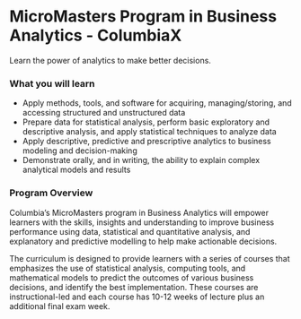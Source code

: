 # MicroMasters Program in Business Analytics - ColumbiaX

Learn the power of analytics to make better decisions.

### What you will learn

  - Apply methods, tools, and software for acquiring, managing/storing, and accessing structured and unstructured data
  - Prepare data for statistical analysis, perform basic exploratory and descriptive analysis, and apply statistical techniques to analyze data
  - Apply descriptive, predictive and prescriptive analytics to business modeling and decision-making
  - Demonstrate orally, and in writing, the ability to explain complex analytical models and results

### Program Overview

Columbia’s MicroMasters program in Business Analytics will empower learners with the skills, insights and understanding to improve business performance using data, statistical and quantitative analysis, and explanatory and predictive modelling to help make actionable decisions.

The curriculum is designed to provide learners with a series of courses that emphasizes the use of statistical analysis, computing tools, and mathematical models to predict the outcomes of various business decisions, and identify the best implementation. These courses are instructional-led and each course has 10-12 weeks of lecture plus an additional final exam week.

